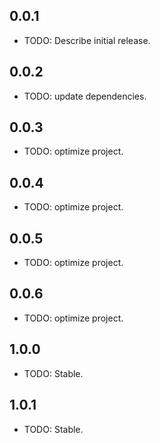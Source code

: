 ## 0.0.1

* TODO: Describe initial release.

## 0.0.2

* TODO: update dependencies.

## 0.0.3

* TODO: optimize project.

## 0.0.4 

* TODO: optimize project.

## 0.0.5

* TODO: optimize project.

## 0.0.6

* TODO: optimize project.

## 1.0.0

* TODO: Stable.

## 1.0.1

* TODO: Stable.